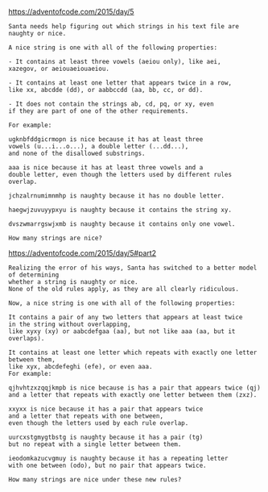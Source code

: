https://adventofcode.com/2015/day/5

    Santa needs help figuring out which strings in his text file are 
    naughty or nice.

    A nice string is one with all of the following properties:

    - It contains at least three vowels (aeiou only), like aei, 
    xazegov, or aeiouaeiouaeiou.

    - It contains at least one letter that appears twice in a row, 
    like xx, abcdde (dd), or aabbccdd (aa, bb, cc, or dd).

    - It does not contain the strings ab, cd, pq, or xy, even 
    if they are part of one of the other requirements.
    
    For example:

    ugknbfddgicrmopn is nice because it has at least three 
    vowels (u...i...o...), a double letter (...dd...), 
    and none of the disallowed substrings.

    aaa is nice because it has at least three vowels and a 
    double letter, even though the letters used by different rules 
    overlap.

    jchzalrnumimnmhp is naughty because it has no double letter.

    haegwjzuvuyypxyu is naughty because it contains the string xy.

    dvszwmarrgswjxmb is naughty because it contains only one vowel.

    How many strings are nice?

https://adventofcode.com/2015/day/5#part2

    Realizing the error of his ways, Santa has switched to a better model of determining 
    whether a string is naughty or nice. 
    None of the old rules apply, as they are all clearly ridiculous.

    Now, a nice string is one with all of the following properties:

    It contains a pair of any two letters that appears at least twice 
    in the string without overlapping, 
    like xyxy (xy) or aabcdefgaa (aa), but not like aaa (aa, but it overlaps).
    
    It contains at least one letter which repeats with exactly one letter between them, 
    like xyx, abcdefeghi (efe), or even aaa.
    For example:

    qjhvhtzxzqqjkmpb is nice because is has a pair that appears twice (qj) 
    and a letter that repeats with exactly one letter between them (zxz).
    
    xxyxx is nice because it has a pair that appears twice 
    and a letter that repeats with one between, 
    even though the letters used by each rule overlap.
    
    uurcxstgmygtbstg is naughty because it has a pair (tg) 
    but no repeat with a single letter between them.
    
    ieodomkazucvgmuy is naughty because it has a repeating letter 
    with one between (odo), but no pair that appears twice.
    
    How many strings are nice under these new rules?
